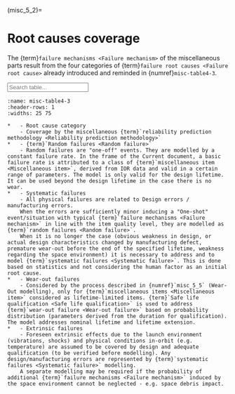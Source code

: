 <!--- Copyright (C) Matrisk GmbH 2022 -->

(misc_5_2)=
# Root causes coverage
The {term}`failure mechanisms <Failure mechanism>` of the miscellaneous parts result from the four categories of {term}`failure root causes <Failure root cause>` already introduced and reminded in {numref}`misc-table4-3`.

<input type="text" class="myInput" id="myInput" onkeyup="searchTableJupyter(this, 'misc-table4-3')" placeholder="Search table...">

```{list-table} Coverage of failure root causes by the Miscellaneous reliability prediction methodology.
:name: misc-table4-3
:header-rows: 1
:widths: 25 75

*   - Root cause category
    - Coverage by the miscellaneous {term}`reliability prediction methodology <Reliability prediction methodology>`
*   - {term}`Random failures <Random failure>`
    - Random failures are "one-off" events. They are modelled by a constant failure rate. In the frame of the Current document, a basic failure rate is attributed to a class of {term}`miscellaneous item <Miscellaneous item>`, derived from IOR data and valid in a certain range of parameters. The model is only valid for the design lifetime. It can be used beyond the design lifetime in the case there is no wear.
*   - Systematic failures
    - All physical failures are related to Design errors / manufacturing errors.
    When the errors are sufficiently minor inducing a "One-shot" event/situation with typical {term}`failure mechanisms <Failure mechanism>` in line with the item quality level, they are modelled as {term}`random failures <Random failure>`.
    When it is no longer the case (obvious weakness in design, or actual design characteristics changed by manufacturing defect, premature wear-out before the end of the specified lifetime, weakness regarding the space environment) it is necessary to address and to model {term}`systematic failures <Systematic failure>`. This is done based on statistics and not considering the human factor as an initial root cause.
*   - Wear-out failures
    - Considered by the process described in {numref}`misc_5_5` (Wear-Out modelling), only for {term}`miscellaneous items <Miscellaneous item>` considered as lifetime-limited items. {term}`Safe life qualification <Safe life qualification>` is used to address {term}`wear-out failure <Wear-out failure>` based on probability distribution (parameters derived from the duration for qualification). The model addresses nominal lifetime and lifetime extension. 
*   - Extrinsic failures
    - Foreseen extrinsic effects due to the launch environment (vibrations, shocks) and physical conditions in-orbit (e.g. temperature) are assumed to be covered by design and adequate qualification (to be verified before modelling). Any design/manufacturing errors are represented by {term}`systematic failures <Systematic failure>` modelling.
    A separate modelling may be required if the probability of additional {term}`failure mechanisms <Failure mechanism>` induced by the space environment cannot be neglected - e.g. space debris impact.
```
